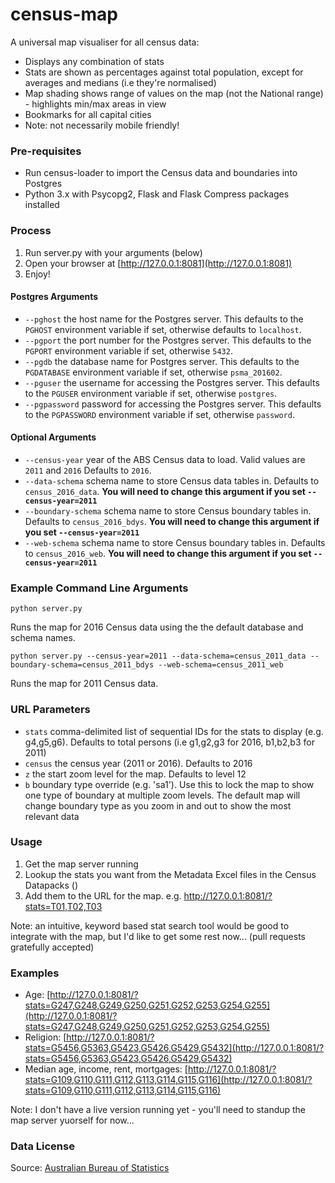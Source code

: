 # census-map
A universal map visualiser for all census data:
- Displays any combination of stats
- Stats are shown as percentages against total population, except for averages and medians (i.e they're normalised)
- Map shading shows range of values on the map (not the National range) - highlights min/max areas in view
- Bookmarks for all capital cities
- Note: not necessarily mobile friendly!

### Pre-requisites
- Run census-loader to import the Census data and boundaries into Postgres
- Python 3.x with Psycopg2, Flask and Flask Compress packages installed

### Process
1. Run server.py with your arguments (below)
2. Open your browser at [http://127.0.0.1:8081](http://127.0.0.1:8081)
3. Enjoy!

#### Postgres Arguments
* `--pghost` the host name for the Postgres server. This defaults to the `PGHOST` environment variable if set, otherwise defaults to `localhost`.
* `--pgport` the port number for the Postgres server. This defaults to the `PGPORT` environment variable if set, otherwise `5432`.
* `--pgdb` the database name for Postgres server. This defaults to the `PGDATABASE` environment variable if set, otherwise `psma_201602`.
* `--pguser` the username for accessing the Postgres server. This defaults to the `PGUSER` environment variable if set, otherwise `postgres`.
* `--pgpassword` password for accessing the Postgres server. This defaults to the `PGPASSWORD` environment variable if set, otherwise `password`.

#### Optional Arguments
* `--census-year` year of the ABS Census data to load. Valid values are `2011` and `2016` Defaults to `2016`.
* `--data-schema` schema name to store Census data tables in. Defaults to `census_2016_data`. **You will need to change this argument if you set `--census-year=2011`**
* `--boundary-schema` schema name to store Census boundary tables in. Defaults to `census_2016_bdys`. **You will need to change this argument if you set `--census-year=2011`**
* `--web-schema` schema name to store Census boundary tables in. Defaults to `census_2016_web`. **You will need to change this argument if you set `--census-year=2011`**

### Example Command Line Arguments
`python server.py`

Runs the map for 2016 Census data using the the default database and schema names.

`python server.py --census-year=2011 --data-schema=census_2011_data --boundary-schema=census_2011_bdys --web-schema=census_2011_web`

Runs the map for 2011 Census data.

### URL Parameters

* `stats` comma-delimited list of sequential IDs for the stats to display (e.g. g4,g5,g6). Defaults to total persons (i.e g1,g2,g3 for 2016, b1,b2,b3 for 2011)
* `census` the census year (2011 or 2016). Defaults to 2016
* `z` the start zoom level for the map. Defaults to level 12
* `b` boundary type override (e.g. 'sa1'). Use this to lock the map to show one type of boundary at multiple zoom levels. The default map will change boundary type as you zoom in and out to show the most relevant data

### Usage

1. Get the map server running
2. Lookup the stats you want from the Metadata Excel files in the Census Datapacks ()
3. Add them to the URL for the map. e.g. http://127.0.0.1:8081/?stats=T01,T02,T03

Note: an intuitive, keyword based stat search tool would be good to integrate with the map, but I'd like to get some rest now... (pull requests gratefully accepted)

### Examples

* Age: [http://127.0.0.1:8081/?stats=G247,G248,G249,G250,G251,G252,G253,G254,G255](http://127.0.0.1:8081/?stats=G247,G248,G249,G250,G251,G252,G253,G254,G255)
* Religion: [http://127.0.0.1:8081/?stats=G5456,G5363,G5423,G5426,G5429,G5432](http://127.0.0.1:8081/?stats=G5456,G5363,G5423,G5426,G5429,G5432)
* Median age, income, rent, mortgages: [http://127.0.0.1:8081/?stats=G109,G110,G111,G112,G113,G114,G115,G116](http://127.0.0.1:8081/?stats=G109,G110,G111,G112,G113,G114,G115,G116)

Note: I don't have a live version running yet - you'll need to standup the map server yuorself for now...

### Data License

Source: [Australian Bureau of Statistics](http://www.abs.gov.au/websitedbs/d3310114.nsf/Home/Attributing+ABS+Material)
